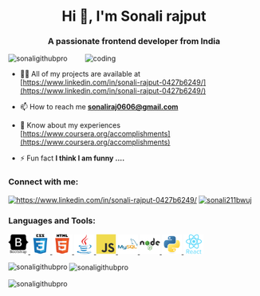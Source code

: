 <h1 align="center">Hi 👋, I'm Sonali rajput</h1>
<h3 align="center">A passionate frontend developer from India</h3>

<img align="right" alt="coding" width="350" src="https://camo.githubusercontent.com/800e1ce79aaa78d4e4d5eb324dfb2a8bb0164a42c6a2f6e636692bcc3f9480d4/68747470733a2f2f63646e2e686173686e6f64652e636f6d2f7265732f686173686e6f64652f696d6167652f75706c6f61642f76313638313536323530383336352f6b39367a307833566a2e676966">

<p align="left"> <img src="https://komarev.com/ghpvc/?username=sonaligithubpro&label=Profile%20views&color=0e75b6&style=flat" alt="sonaligithubpro" /> </p>

- 👨‍💻 All of my projects are available at [https://www.linkedin.com/in/sonali-rajput-0427b6249/](https://www.linkedin.com/in/sonali-rajput-0427b6249/)

- 📫 How to reach me **sonaliraj0606@gmail.com**

- 📄 Know about my experiences [https://www.coursera.org/accomplishments](https://www.coursera.org/accomplishments)

- ⚡ Fun fact **I think I am funny ....**

<h3 align="left">Connect with me:</h3>
<p align="left">
<a href="https://linkedin.com/in/https://www.linkedin.com/in/sonali-rajput-0427b6249/" target="blank"><img align="center" src="https://raw.githubusercontent.com/rahuldkjain/github-profile-readme-generator/master/src/images/icons/Social/linked-in-alt.svg" alt="https://www.linkedin.com/in/sonali-rajput-0427b6249/" height="30" width="40" /></a>
<a href="https://auth.geeksforgeeks.org/user/sonali211bwuj" target="blank"><img align="center" src="https://raw.githubusercontent.com/rahuldkjain/github-profile-readme-generator/master/src/images/icons/Social/geeks-for-geeks.svg" alt="sonali211bwuj" height="30" width="40" /></a>
</p>

<h3 align="left">Languages and Tools:</h3>
<p align="left"> <a href="https://getbootstrap.com" target="_blank" rel="noreferrer"> <img src="https://raw.githubusercontent.com/devicons/devicon/master/icons/bootstrap/bootstrap-plain-wordmark.svg" alt="bootstrap" width="40" height="40"/> </a> <a href="https://www.w3schools.com/css/" target="_blank" rel="noreferrer"> <img src="https://raw.githubusercontent.com/devicons/devicon/master/icons/css3/css3-original-wordmark.svg" alt="css3" width="40" height="40"/> </a> <a href="https://www.w3.org/html/" target="_blank" rel="noreferrer"> <img src="https://raw.githubusercontent.com/devicons/devicon/master/icons/html5/html5-original-wordmark.svg" alt="html5" width="40" height="40"/> </a> <a href="https://www.java.com" target="_blank" rel="noreferrer"> <img src="https://raw.githubusercontent.com/devicons/devicon/master/icons/java/java-original.svg" alt="java" width="40" height="40"/> </a> <a href="https://developer.mozilla.org/en-US/docs/Web/JavaScript" target="_blank" rel="noreferrer"> <img src="https://raw.githubusercontent.com/devicons/devicon/master/icons/javascript/javascript-original.svg" alt="javascript" width="40" height="40"/> </a> <a href="https://www.mysql.com/" target="_blank" rel="noreferrer"> <img src="https://raw.githubusercontent.com/devicons/devicon/master/icons/mysql/mysql-original-wordmark.svg" alt="mysql" width="40" height="40"/> </a> <a href="https://nodejs.org" target="_blank" rel="noreferrer"> <img src="https://raw.githubusercontent.com/devicons/devicon/master/icons/nodejs/nodejs-original-wordmark.svg" alt="nodejs" width="40" height="40"/> </a> <a href="https://www.python.org" target="_blank" rel="noreferrer"> <img src="https://raw.githubusercontent.com/devicons/devicon/master/icons/python/python-original.svg" alt="python" width="40" height="40"/> </a> <a href="https://reactjs.org/" target="_blank" rel="noreferrer"> <img src="https://raw.githubusercontent.com/devicons/devicon/master/icons/react/react-original-wordmark.svg" alt="react" width="40" height="40"/> </a> </p>

<p><img align="left" src="https://github-readme-stats.vercel.app/api/top-langs?username=sonaligithubpro&show_icons=true&locale=en&layout=compact" alt="sonaligithubpro" /></p>

<p>&nbsp;<img align="center" src="https://github-readme-stats.vercel.app/api?username=sonaligithubpro&show_icons=true&locale=en" alt="sonaligithubpro" /></p>

<p><img align="center" src="https://github-readme-streak-stats.herokuapp.com/?user=sonaligithubpro&" alt="sonaligithubpro" /></p>
